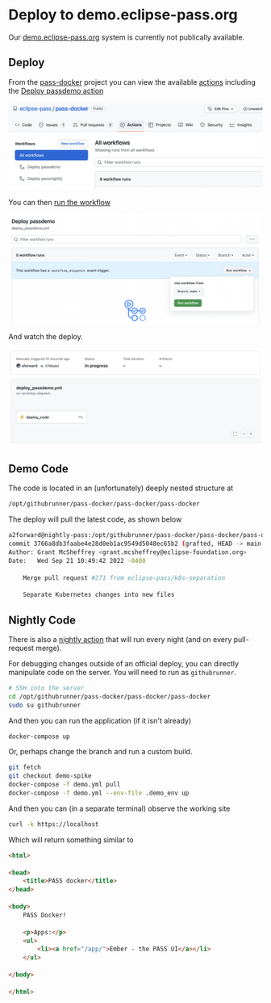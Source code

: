 # Deploy to demo.eclipse-pass.org

Our [demo.eclipse-pass.org](https://demo.eclipse-pass.org) system
is currently not publically available.

## Deploy

From the [pass-docker](https://github.com/eclipse-pass/pass-docker) project
you can view the available [actions](https://github.com/eclipse-pass/pass-docker/actions)
including the [Deploy passdemo action](https://github.com/eclipse-pass/pass-docker/blob/main/.github/workflows/deploy_passdemo.yml)

![pass-docker actions](/docs/assets/demo/passdocker_actions.png)

You can then [run the workflow](https://github.com/eclipse-pass/pass-docker/actions/workflows/deploy_passdemo.yml)

![run workflow](/docs/assets/demo/run_workflow.png)

And watch the deploy.

![deployed actions](/docs/assets/demo/deploy_actions.png)

## Demo Code

The code is located in an (unfortunately) deeply nested structure at

```bash
/opt/githubrunner/pass-docker/pass-docker/pass-docker
```

The deploy will pull the latest code, as shown below

```bash
a2forward@nightly-pass:/opt/githubrunner/pass-docker/pass-docker/pass-docker$ git log -1
commit 3766a8db3faabe4e28d0eb1ac9549d5048ec65b2 (grafted, HEAD -> main, origin/main)
Author: Grant McSheffrey <grant.mcsheffrey@eclipse-foundation.org>
Date:   Wed Sep 21 10:49:42 2022 -0400

    Merge pull request #271 from eclipse-pass/k8s-separation

    Separate Kubernetes changes into new files
```

## Nightly Code

There is also a [nightly action](https://github.com/eclipse-pass/pass-docker/blob/main/.github/workflows/deploy_passnightly.yml)
that will run every night (and on every pull-request merge).

For debugging changes outside of an official deploy, you can
directly manipulate code on the server.  You will need to run as `githubrunner`.

```bash
# SSH into the server
cd /opt/githubrunner/pass-docker/pass-docker/pass-docker
sudo su githubrunner
```

And then you can run the application (if it isn't already)

```bash
docker-compose up
```

Or, perhaps change the branch and run a custom build.

```bash
git fetch
git checkout demo-spike
docker-compose -f demo.yml pull
docker-compose -f demo.yml --env-file .demo_env up
```

And then you can (in a separate terminal) observe the working site

```bash
curl -k https://localhost
```

Which will return something similar to

```html
<html>

<head>
    <title>PASS docker</title>
</head>

<body>
    PASS Docker!

    <p>Apps:</p>
    <ul>
        <li><a href="/app/">Ember - the PASS UI</a></li>
    </ul>

</body>

</html>
```
